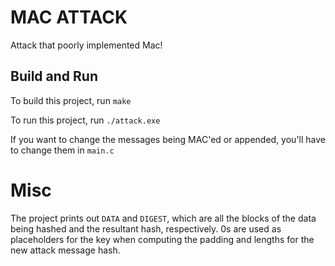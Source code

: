 # MAC ATTACK

Attack that poorly implemented Mac!

## Build and Run

To build this project, run `make`

To run this project, run `./attack.exe`

If you want to change the messages being MAC'ed or appended, you'll have to change them in `main.c`

# Misc

The project prints out `DATA` and `DIGEST`, which are all the blocks of the data being hashed and the resultant hash, respectively. 0s are used as placeholders for the key when computing the padding and lengths for the new attack message hash.
